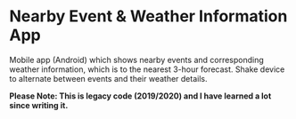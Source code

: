 # Nearby Event & Weather Information App
Mobile app (Android) which shows nearby events and corresponding weather information, which is to the nearest 3-hour forecast. Shake device to alternate between events and their weather details.

**Please Note: This is legacy code (2019/2020) and I have learned a lot since writing it.**
